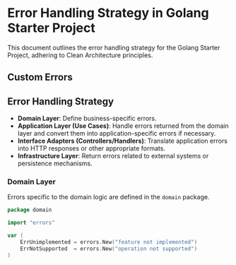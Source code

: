 # Error Handling Strategy in Golang Starter Project

This document outlines the error handling strategy for the Golang Starter Project, adhering to Clean Architecture principles.

## Custom Errors

## Error Handling Strategy

* **Domain Layer**: Define business-specific errors.
* **Application Layer (Use Cases)**: Handle errors returned from the domain layer and convert them into application-specific errors if necessary.
* **Interface Adapters (Controllers/Handlers)**: Translate application errors into HTTP responses or other appropriate formats.
* **Infrastructure Layer**: Return errors related to external systems or persistence mechanisms.

### Domain Layer

Errors specific to the domain logic are defined in the `domain` package.

```go
package domain

import "errors"

var (
    ErrUnimplemented = errors.New("feature not implemented")
    ErrNotSupported  = errors.New("operation not supported")
)
